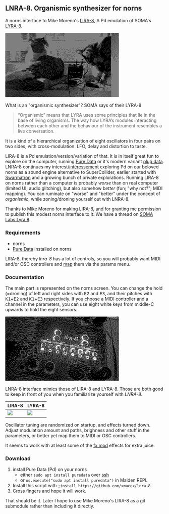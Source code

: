 ## LNRA-8. Organismic synthesizer for norns

A norns interface to Mike Moreno's [LIRA-8](https://github.com/MikeMorenoDSP/LIRA-8), A Pd emulation of SOMA's [LYRA-8](https://somasynths.com/lyra-organismic-synthesizer/).

![lnra-8-kat](lnra-8-ab.gif)

What is an "organismic synthesizer"? SOMA says of their LYRA-8

> “Organismic” means that LYRA uses some principles that lie in the base of living organisms. The way how LYRA’s modules interacting between each other and the behaviour of the instrument resembles a live conversation.

It is a kind of a hierarchical organization of eight oscillators in four pairs on two sides, with cross-modulation. LFO, delay and distortion to taste.

LIRA-8 is a Pd emulation/version/variation of that. It is in itself great fun to explore on the computer, running [Pure Data](https://llllllll.co/t/puredata-thread/7291) or it's modern variant [plug data](https://plugdata.org/). LNRA-8 continues my interest/[intéressement](https://en.wikipedia.org/wiki/Interessement) exploring Pd on our beloved norns as a sound engine alternative to SuperCollider, earlier started with [Swarmatron](https://llllllll.co/t/swarmatron/60315) and a growing bunch of private explorations. Running LIRA-8 on norns rather than a computer is probably *worse* than on real computer (limited UI; audio glitching), but also somehow *better* (fun; "why not?"; MIDI mapping). You can ruminate on "worse" and "better" under the concept of *organismic*, while zoning/droning yourself out with LNRA-8.

Thanks to Mike Moreno for making LIRA-8, and for granting me permission to publish this modest norns interface to it. We have a thread on [SOMA Labs Lyra 8](https://llllllll.co/t/soma-labs-lyra-8/22513).

### Requirements

- norns
- [Pure Data](https://puredata.info/) installed on norns

LIRA-8, thereby *lnra-8* has a lot of controls, so you will probably want MIDI and/or OSC controllers and [map](https://monome.org/docs/norns/control-clock/#map) them via the params menu.

### Documentation

The main part is represented on the norns screen. You can change the hold (=droning) of left and right sides with <kbd>E2</kbd> and <kbd>E3</kbd>, and their pitches with <kbd>K1</kbd>+<kbd>E2</kbd> and <kbd>K1</kbd>+<kbd>E3</kbd> respectively. If you choose a MIDI controller and a channel in the parameters, you can use eight white keys from middle-C upwards to hold the eight sensors. 

![|720x406](lnra-8.gif)

LNRA-8 interface mimics those of LIRA-8 and LYRA-8. Those are both good to keep in front of you when you familiarize yourself with *LNRA-8*.

| LIRA-8 | LYRA-8 |
|--- | ---|
| ![](https://raw.githubusercontent.com/MikeMorenoAudio/LIRA-8/master/GUI.png) | ![](upload://r0s6mum9epJdeX0m5yUQ1u6ig70.jpeg) |

Oscillator tuning are randomized on startup, and effects turned down. Adjust modulation amount and paths, brighness and other stuff in the parameters, or better yet map them to MIDI or OSC controllers.

It seems to work with at least some of the [fx mod](https://llllllll.co/t/fx-mod/62726) effects for extra juice.

### Download

1. install Pure Data (Pd) on your norns
   - either `sudo apt install puredata` over [ssh](https://monome.org/docs/norns/advanced-access/#ssh)
   - or `os.execute("sudo apt install puredata")` in Maiden REPL
2. Install this script with `;install https://github.com/xmacex/lnra-8`
3. Cross fingers and hope it will work.

That should be it. Later I hope to use Mike Moreno's LIRA-8 as a git submodule rather than including it directly.
